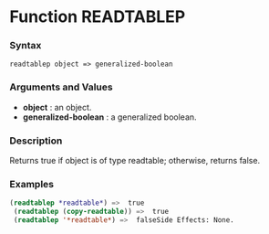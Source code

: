 <!-- Generated on 05/10/2020 by https://github.com/anto2oo/clhs-evolved -->

# Function READTABLEP

### Syntax
`readtablep object => generalized-boolean`  


### Arguments and Values
- **object** : an object.   
- **generalized-boolean** : a generalized boolean.   


### Description
Returns true if object is of type readtable; otherwise, returns false.



### Examples
```lisp 
(readtablep *readtable*) =>  true
 (readtablep (copy-readtable)) =>  true
 (readtablep '*readtable*) =>  falseSide Effects: None.
```

